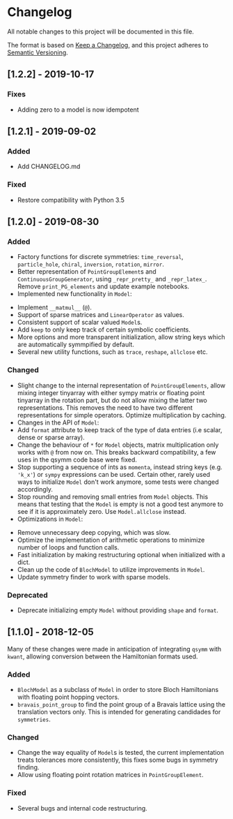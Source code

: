 # Changelog
All notable changes to this project will be documented in this file.

The format is based on [Keep a Changelog](https://keepachangelog.com/en/1.0.0/),
and this project adheres to [Semantic Versioning](https://semver.org/spec/v2.0.0.html).

## [1.2.2] - 2019-10-17
### Fixes
- Adding zero to a model is now idempotent

## [1.2.1] - 2019-09-02
### Added
- Add CHANGELOG.md

### Fixed
+ Restore compatibility with Python 3.5

## [1.2.0] - 2019-08-30
### Added
- Factory functions for discrete symmetries: `time_reversal`, `particle_hole`, `chiral`, `inversion`, `rotation`, `mirror`.
- Better representation of `PointGroupElement`s and `ContinuousGroupGenerator`, using `_repr_pretty_` and `_repr_latex_`. Remove `print_PG_elements` and update example notebooks.
- Implemented new functionality in `Model`:
 + Implement `__matmul__` (`@`).
 + Support of sparse matrices and `LinearOperator` as values.
 + Consistent support of scalar valued `Model`s.
 + Add `keep` to only keep track of certain symbolic coefficients.
 + More options and more transparent initialization, allow string keys which are automatically symmpified by default.
 + Several new utility functions, such as `trace`, `reshape`, `allclose` etc.

### Changed
- Slight change to the internal representation of `PointGroupElements`, allow mixing integer tinyarray with either sympy matrix or floating point tinyarray in the rotation part, but do not allow mixing the latter two representations. This removes the need to have two different representations for simple operators. Optimize multiplication by caching.
- Changes in the API of `Model`:
 - Add `format` attribute to keep track of the type of data entries (i.e scalar, dense or sparse array).
 - Change the behaviour of `*` for `Model` objects, matrix multiplication only works with `@` from now on. This breaks backward compatibility, a few uses in the qsymm code base were fixed.
 - Stop supporting a sequence of ints as `momenta`, instead string keys (e.g. `'k_x'`) or `sympy` expressions can be used. Certain other, rarely used ways to initialize `Model` don't work anymore, some tests were changed accordingly.
 - Stop rounding and removing small entries from `Model` objects. This means that testing that the `Model` is empty is not a good test anymore to see if it is approximately zero. Use `Model.allclose` instead.
- Optimizations in `Model`:
 + Remove unnecessary deep copying, which was slow.
 + Optimize the implementation of arithmetic operations to minimize number of loops and function calls.
 + Fast initialization by making restructuring optional when initialized with a dict.
 + Clean up the code of `BlochModel` to utilize improvements in `Model`.
 + Update symmetry finder to work with sparse models.

### Deprecated
- Deprecate initializing empty `Model` without providing `shape` and `format`.

## [1.1.0] - 2018-12-05
Many of these changes were made in anticipation of integrating `qsymm` with `kwant`,
allowing conversion between the Hamiltonian formats used.

### Added
+ `BlochModel` as a subclass of `Model` in order to store Bloch Hamiltonians
  with floating point hopping vectors.
+ `bravais_point_group` to find the point group of a Bravais lattice using the
  translation vectors only. This is intended for generating candidades for `symmetries`.

### Changed
+ Change the way equality of `Model`s is tested, the current implementation treats
  tolerances more consistently, this fixes some bugs in symmetry finding.
+ Allow using floating point rotation matrices in `PointGroupElement`.

### Fixed
+ Several bugs and internal code restructuring.
